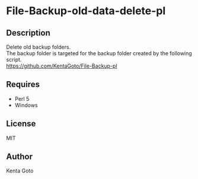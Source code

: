 # File-Backup-old-data-delete-pl 

## Description
Delete old backup folders.  
The backup folder is targeted for the backup folder created by the following script.  
https://github.com/KentaGoto/File-Backup-pl

## Requires
- Perl 5  
- Windows  

## License
MIT 

## Author
Kenta Goto 
